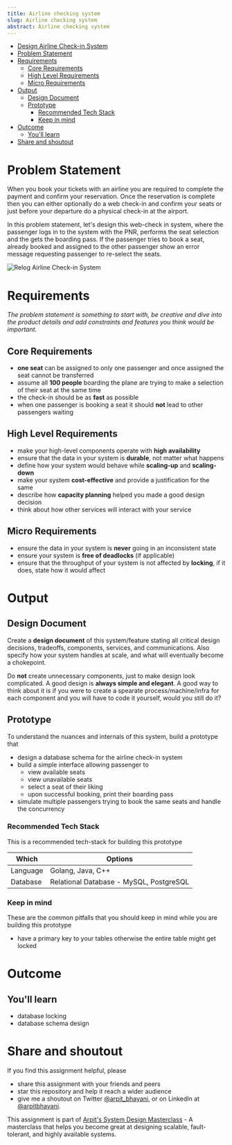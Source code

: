 ```yaml
---
title: Airline checking system
slug: Airline checking system
abstract: Airline checking system
---
```


<!--ts-->
* [Design Airline Check-in System](#design-airline-check-in-system)
* [Problem Statement](#problem-statement)
* [Requirements](#requirements)
  * [Core Requirements](#core-requirements)
  * [High Level Requirements](#high-level-requirements)
  * [Micro Requirements](#micro-requirements)
* [Output](#output)
  * [Design Document](#design-document)
  * [Prototype](#prototype)
    * [Recommended Tech Stack](#recommended-tech-stack)
    * [Keep in mind](#keep-in-mind)
* [Outcome](#outcome)
  * [You'll learn](#youll-learn)
* [Share and shoutout](#share-and-shoutout)
<!--te-->

# Problem Statement

When you book your tickets with an airline you are required to complete the payment and confirm your reservation. Once the reservation is complete then you can either optionally do a web check-in and confirm your seats or just before your departure do a physical check-in at the airport.

In this problem statement, let's design this web-check in system, where the passenger logs in to the system with the PNR, performs the seat selection and the gets the boarding pass. If the passenger tries to book a seat, already booked and assigned to the other passenger show an error message requesting passenger to re-select the seats.

![Relog Airline Check-in System](https://user-images.githubusercontent.com/4745789/138721841-3fc02879-7075-491a-9dcf-74011dba11e6.png)

# Requirements

<!--rs-->
*The problem statement is something to start with, be creative and dive into the product details and add constraints and features you think would be important.*
<!--re-->

## Core Requirements

* **one seat** can be assigned to only one passenger and once assigned the seat cannot be transferred
* assume all **100 people** boarding the plane are trying to make a selection of their seat at the same time
* the check-in should be as **fast** as possible
* when one passenger is booking a seat it should **not** lead to other passengers waiting

## High Level Requirements
<!--hs-->
* make your high-level components operate with **high availability**
* ensure that the data in your system is **durable**, not matter what happens
* define how your system would behave while **scaling-up** and **scaling-down**
* make your system **cost-effective** and provide a justification for the same
* describe how **capacity planning** helped you made a good design decision
* think about how other services will interact with your service
<!--he-->

## Micro Requirements
<!--ms-->
* ensure the data in your system is **never** going in an inconsistent state
* ensure your system is **free of deadlocks** (if applicable)
* ensure that the throughput of your system is not affected by **locking**, if it does, state how it would affect
<!--me-->

# Output

## Design Document
<!--ds-->
Create a **design document** of this system/feature stating all critical design decisions, tradeoffs, components, services, and communications. Also specify how your system handles at scale, and what will eventually become a chokepoint.

Do **not** create unnecessary components, just to make design look complicated. A good design is **always simple and elegant**. A good way to think about it is if you were to create a spearate process/machine/infra for each component and you will have to code it yourself, would you still do it?
<!--de-->

## Prototype

To understand the nuances and internals of this system, build a prototype that

* design a database schema for the airline check-in system
* build a simple interface allowing passenger to
  * view available seats
  * view unavailable seats
  * select a seat of their liking
  * upon successful booking, print their boarding pass
* simulate multiple passengers trying to book the same seats and handle the concurrency

### Recommended Tech Stack

This is a recommended tech-stack for building this prototype

|Which|Options|
|-----|-----|
|Language|Golang, Java, C++|
|Database|Relational Database - MySQL, PostgreSQL|

### Keep in mind

These are the common pitfalls that you should keep in mind while you are building this prototype

* have a primary key to your tables otherwise the entire table might get locked

# Outcome

## You'll learn

* database locking
* database schema design

<!--fs-->
# Share and shoutout

If you find this assignment helpful, please

* share this assignment with your friends and peers
* star this repository and help it reach a wider audience
* give me a shoutout on Twitter [@arpit_bhayani](https://twitter.com/@arpit_bhayani), or on LinkedIn at [@arpitbhayani](https://www.linkedin.com/in/arpitbhayani/).

This assignment is part of [Arpit's System Design Masterclass](https://arpitbhayani.me/masterclass) - A masterclass that helps you become great at designing scalable, fault-tolerant, and highly available systems.
<!--fe-->